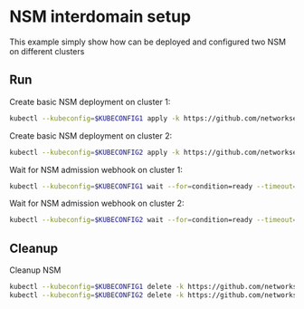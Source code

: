 # NSM interdomain setup


This example simply show how can be deployed and configured two NSM on different clusters

## Run

Create basic NSM deployment on cluster 1:

```bash
kubectl --kubeconfig=$KUBECONFIG1 apply -k https://github.com/networkservicemesh/deployments-k8s/examples/interdomain/nsm/cluster1?ref=9951d6a315e851f8ea2de6a32d6d93a3d09f20a2
```

Create basic NSM deployment on cluster 2:

```bash
kubectl --kubeconfig=$KUBECONFIG2 apply -k https://github.com/networkservicemesh/deployments-k8s/examples/interdomain/nsm/cluster2?ref=9951d6a315e851f8ea2de6a32d6d93a3d09f20a2
```

Wait for NSM admission webhook on cluster 1:

```bash
kubectl --kubeconfig=$KUBECONFIG1 wait --for=condition=ready --timeout=1m pod -n nsm-system -l app=admission-webhook-k8s
```

Wait for NSM admission webhook on cluster 2:

```bash
kubectl --kubeconfig=$KUBECONFIG2 wait --for=condition=ready --timeout=1m pod -n nsm-system -l app=admission-webhook-k8s
```

## Cleanup

Cleanup NSM
```bash
kubectl --kubeconfig=$KUBECONFIG1 delete -k https://github.com/networkservicemesh/deployments-k8s/examples/interdomain/nsm/cluster1?ref=9951d6a315e851f8ea2de6a32d6d93a3d09f20a2
kubectl --kubeconfig=$KUBECONFIG2 delete -k https://github.com/networkservicemesh/deployments-k8s/examples/interdomain/nsm/cluster2?ref=9951d6a315e851f8ea2de6a32d6d93a3d09f20a2
```
